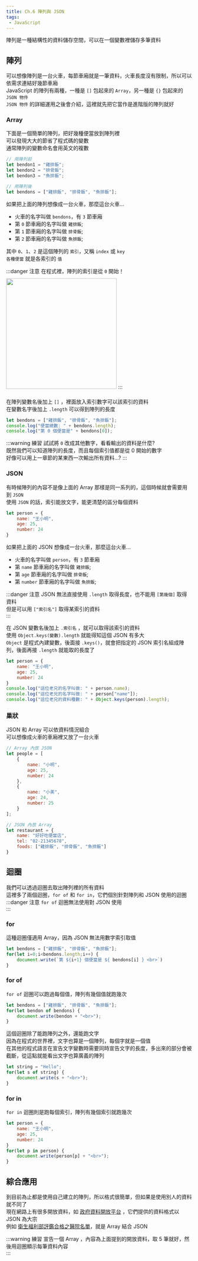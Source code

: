 ```yaml
--- 
title: Ch.6 陣列與 JSON
tags:
 - JavaScript
---
```


陣列是一種結構性的資料儲存空間，可以在一個變數裡儲存多筆資料  
<!-- more -->
## 陣列
可以想像陣列是一台火車，每節車廂就是一筆資料，火車長度沒有限制，所以可以依需求連結好幾節車廂  
JavaScript 的陣列有兩種，一種是 `[]` 包起來的 `Array`，另一種是 `{}` 包起來的 `JSON 物件`  
`JSON 物件` 的詳細運用之後會介紹，這裡就先把它當作是進階版的陣列就好    

### Array
下面是一個簡單的陣列，把好幾種便當放到陣列裡  
可以發現大大的節省了程式碼的變數  
通常陣列的變數命名會用英文的複數  
```js
// 用陣列前
let bendon1 = "雞排飯";
let bendon2 = "排骨飯";
let bendon3 = "魚排飯";

// 用陣列後
let bendons = ["雞排飯", "排骨飯", "魚排飯"];
```

如果把上面的陣列想像成一台火車，那麼這台火車...
- 火車的名字叫做 `bendons`，有 `3` 節車廂
- 第 `0` 節車廂的名字叫做 `雞排飯`;
- 第 `1` 節車廂的名字叫做 `排骨飯`;
- 第 `2` 節車廂的名字叫做 `魚排飯`;

其中 `0`、`1`、`2` 是這個陣列的 `索引`，又稱 `index` 或 `key`  
`各種便當` 就是各索引的 `值`  

:::danger 注意
在程式裡，陣列的索引是從 `0` 開始！  
<img src="/F2E-book/images/ch6/meme.png" height="300" style="margin: 10px 0;">
:::

在陣列變數名後加上 `[]` ，裡面放入索引數字可以該索引的資料  
在變數名字後加上 `.length` 可以得到陣列的長度  

```js
let bendons = ["雞排飯", "排骨飯", "魚排飯"];
console.log("便當總數: " + bendons.length);
console.log("第 0 個便當是" + bendons[0]);
```

:::warning 練習
試試將 `0` 改成其他數字，看看輸出的資料是什麼?  
既然我們可以知道陣列的長度，而且每個索引值都是從 0 開始的數字  
好像可以用上一章節的某東西一次輸出所有資料...?
:::

### JSON
有時候陣列的內容不是像上面的 Array 那樣是同一系列的，這個時候就會需要用到 `JSON`  
使用 `JSON` 的話，索引能放文字，能更清楚的區分每個資料  
```js
let person = { 
    name: "王小明", 
    age: 25, 
    number: 24 
}
```

如果把上面的 JSON 想像成一台火車，那麼這台火車...
- 火車的名字叫做 `person`，有 `3` 節車廂
- 第 `name` 節車廂的名字叫做 `雞排飯`;
- 第 `age` 節車廂的名字叫做 `排骨飯`;
- 第 `number` 節車廂的名字叫做 `魚排飯`;

:::danger 注意
JSON 無法直接使用 `.length` 取得長度，也不能用 `[第幾個]` 取得資料  
但是可以用 `["索引名"]` 取得某索引的資料  
:::

在 JSON 變數名後加上 `.索引名` ，就可以取得該索引的資料  
使用 `Object.keys(變數).length` 就能得知這個 JSON 有多大  
`Object` 是程式內建變數，後面接 `.keys()`，就會把指定的 JSON 索引名組成陣列，後面再接 `.length` 就能取的長度了  

```js
let person = { 
    name: "王小明", 
    age: 25, 
    number: 24 
}
console.log("這位老兄的名字叫做: " + person.name);
console.log("這位老兄的名字叫做: " + person["name"]);
console.log("這位老兄的資料種數: " + Object.keys(person).length);
```

### 巢狀
JSON 和 Array 可以依資料情況組合  
可以想像成火車的車廂裡又放了一台火車  
```js
// Array 內放 JSON
let people = [
    { 
        name: "小明", 
        age: 25, 
        number: 24 
    },
    { 
        name: "小美", 
        age: 24, 
        number: 25 
    }
];

// JSON 內放 Array
let restaurant = {
    name: "好好吃便當店",
    tel: "02-21345678",
    foods: ["雞排飯", "排骨飯", "魚排飯"]
}
```

## 迴圈
我們可以透過迴圈去取出陣列裡的所有資料  
這裡多了兩個迴圈，`for of` 和 `for in`，它們個別針對陣列和 JSON 使用的迴圈  
:::danger 注意
`for of` 迴圈無法使用對 JSON 使用  
:::

### for
這種迴圈僅適用 Array，因為 JSON 無法用數字索引取值  
```js
let bendons = ["雞排飯", "排骨飯", "魚排飯"];
for(let i=0;i<bendons.length;i++) {
    document.write(`第 ${i+1} 個便當是 ${ bendons[i] } <br>`)
}
```
### for of
`for of` 迴圈可以跑過每個值，陣列有幾個值就跑幾次  
```js
let bendons = ["雞排飯", "排骨飯", "魚排飯"];
for(let bendon of bendons) {
    document.write(bendon + "<br>");
}
```
這個迴圈除了能跑陣列之外，還能跑文字  
因為在程式的世界裡，文字也算是一個陣列，每個字就是一個值  
在其他的程式語言在宣告文字變數時需要同時宣告文字的長度，多出來的部分會被截斷，從這點就能看出文字也算廣義的陣列  
```js
let string = "Hello";
for(let s of string) {
    document.write(s + "<br>");
}
```
### for in
`for in` 迴圈則是跑每個索引，陣列有幾個索引就跑幾次  
```js
let person = { 
    name: "王小明", 
    age: 25, 
    number: 24 
}
for(let p in person) {
    document.write(person[p] + "<br>");
}
```

## 綜合應用
到目前為止都是使用自己建立的陣列，所以格式很簡單，但如果是使用別人的資料就不同了  
現在網路上有很多開放資料，如 [政府資料開放平台](https://data.gov.tw/) ，它們提供的資料格式以 JSON 為大宗  
例如 [衛生福利部評鑑合格之醫院名單](https://data.gov.tw/dataset/6271)，就是 Array 結合 JSON  

:::warning 練習
宣告一個 Array ，內容為上面提到的開放資料，取 5 筆就好，然後用迴圈顯示每筆資料內容  
:::
